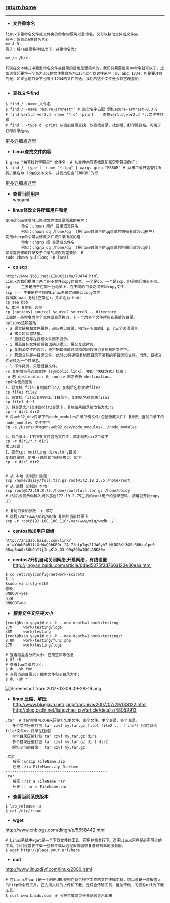 ###  [**return home**](https://bitbucket.org/yulilong/my_wiki/wiki/Home)     
-----------------------------------------------------------------------------------------

* **文件重命名**   

```
linux下重命名文件或文件夹的命令mv既可以重命名，又可以移动文件或文件夹.
例子：将目录A重命名为B
mv A B
例子：将/a目录移动到/b下，并重命名为c

mv /a /b/c

其实在文本模式中要重命名文件或目录的话也是很简单的，我们只需要使用mv命令就可以了，比如说我们要将一个名为abc的文件重命名为1234就可以这样来写：mv abc 1234，但是要注意的是，如果当前目录下也有个1234的文件的话，我们的这个文件是会将它覆盖的


```

* **查找文件find**  
    
```
$ find / -name 文件名   
$ find / -name 'azure-armrest*' # 部分名字匹配 例如azure-armrest-0.3.9   
# find ver1.d ver2.d -name '*.c' -print    查找ver1.d,ver2.d *.c文件并打印      
# find . -type d -print 从当前目录查找，仅查找目录，找到后，打印路径名。可用于打印目录结构。
```    
[更多详细点这里](https://bitbucket.org/yulilong/my_wiki/wiki/%E6%9F%A5%E6%89%BE%E6%96%87%E4%BB%B6find)      

* **Linux查找文件内容**  
    
```
$ grep "被查找的字符串" 文件名  # 从文件内容查找匹配指定字符串的行：
$ find / -type f -name "*.log" | xargs grep "ERROR" # 从根目录开始查找所有扩展名为.log的文本文件，并找出包含”ERROR”的行
```    
[更多详细点这里](https://bitbucket.org/yulilong/my_wiki/wiki/Linux%E6%9F%A5%E6%89%BE%E6%96%87%E4%BB%B6%E5%86%85%E5%AE%B9)      

* **查看当前用户**      
whoami    

*  **linux修改文件所属用户和组**              
```
使用chown命令可以修改文件或目录所属的用户：
       命令：chown 用户 目录或文件名
       例如：chown qq /home/qq  (把home目录下的qq目录的拥有者改为qq用户) 
使用chgrp命令可以修改文件或目录所属的组：
       命令：chgrp 组 目录或文件名
       例如：chgrp qq /home/qq  (把home目录下的qq目录的所属组改为qq组)
如果需要修改目录及子目录的权限则需要加 -R
sudo chown yulilong -R local

```      
* **cp  scp**       
```
http://www.jb51.net/LINUXjishu/70474.html
Linux为我们提供了两个用于文件copy的命令，一个是cp，一个是scp，但是他们略有不同。 
cp --- 主要是用于在同一台电脑上，在不同的目录之间来回copy文件 
scp --- 主要是在不同的Linux系统之间来回copy文件
将档案 aaa 复制(已存在)，并命名为 bbb： 
cp aaa bbb 
从 本地 复制到 远程 
cp [options] source1 source2 source3 …. directory
上面第一条命令为单个文件或目录拷贝，下一个为多个文件拷贝到最后的目录。
options选项包括：
- a 保留链接和文件属性，递归拷贝目录，相当于下面的d、p、r三个选项组合。
- d 拷贝时保留链接。
- f 删除已经存在目标文件而不提示。
- i 覆盖目标文件前将给出确认提示，属交互式拷贝。
- p 复制源文件内容后，还将把其修改时间和访问权限也复制到新文件中。
- r 若源文件是一目录文件，此时cp将递归复制该目录下所有的子目录和文件。当然，目标文件必须为一个目录名。
- l 不作拷贝，只是链接文件。
-s 复制成符号连结文件 (symbolic link)，亦即『快捷方式』档案；
-u 若 destination 比 source 旧才更新 destination。
cp命令使用范例：
1、将文档 file1复制成file2，复制后名称被改file2
cp file1 file2
2、将文档 file1复制到dir1目录下，复制后名称仍未file1
cp file1 dir1
3、将目录dir1复制到dir2目录下，复制结果目录被改名为dir2
cp -r dir1 dir2
# 将web92_dev目录下的node_modules目录所有文件(包括隐藏文件) 复制到 当前目录下的 node_modules 文件夹中
cp -a /Users/dragon/web92_dev/node_modules/ ./node_modules

4、将目录dir1下所有文件包括文件夹，都复制到dir2目录下
cp -r dir1/*.* dir2
常见错误：
1、提示cp: omitting directory错误
复制目录时，使用-r选项即可递归拷贝，如下：
cp -r dir1 dir2


```
```
# 从 本地 复制到 远程:
scp /home/daisy/full.tar.gz root@172.19.2.75:/home/root 
# 从 远程 复制到 本地:
scp root@172.19.2.75:/home/root/full.tar.gz /home/daisy
#（然后会提示你输入另外那台172.19.2.75主机的root用户的登录密码，接着就开始copy了）

# 复制目录加参数 -r 即可 
# 远程/var/www/miq/vmdb 复制到当前目录下
scp -r root@192.168.100.110:/var/www/miq/vmdb ./
```

* **centos添加用户跟组**      
```
http://zhidao.baidu.com/link?url=YWnbBbR1fLGrWwQ9bKROr_2A_7fotpIgs2IJA0yh7-MfDDBKf3GSsB8Hab1pn0-Q8xpBnW0rSUUOhY1jIngKlX_O3-O9q2G0uIQCsANK80e
```
 
* **centos7开机自动关闭网络,开启网络，有线设置**    
http://jingyan.baidu.com/article/6dad5075f3d766a123e36eaa.html
```
$ cd /etc/sysconfig/network-scirpts
$ ls
$sudo vi ifcfg-eth0
修改：
ONBOOT=yes
关闭
ONBOOT=no
```    
*  ***查看文件文件夹大小*** 
```
[root@bsso yayu]# du -h --max-depth=1 work/testing
27M     work/testing/logs
35M     work/testing
[root@bsso yayu]# du -h --max-depth=1 work/testing/*
8.0K    work/testing/func.php
27M     work/testing/logs

# 查看磁盘各分区大小、已用空间等信息
$ df -h
# 查看foo目录的大小：
$ du -sh foo
# 查看当前目录以下搜索文件和子目录大小:
$ du -sh *
```    
![Screenshot from 2017-03-09 09-28-19.png](https://bitbucket.org/repo/oE6yEX/images/2094033154-Screenshot%20from%202017-03-09%2009-28-19.png)       

* **linux 压缩、解压**
http://www.blogjava.net/jiangjf/archive/2007/07/29/133122.html      
http://blog.csdn.net/liangzhao_jay/article/details/48052913      
```
.tar  # tar命令可以用来压缩打包单文件、多个文件、单个目录、多个目录。
   多个文件压缩打包 tar czvf my.tar.gz file1 file2 ...（file*）（也可以给file*文件mv 目录在压缩）
   单个目录压缩打包 tar czvf my.tar.gz dir1
   多个目录压缩打包 tar czvf my.tar.gz dir1 dir2
   解包至当前目录： tar xzvf my.tar.gz
---------------------------------------------
.zip
　　解压：unzip FileName.zip
　　压缩：zip FileName.zip DirName
---------------------------------------------
.rar
　　解压：rar a FileName.rar
　　压缩：r ar e FileName.rar
```

* **查看当前系统版本**

```
$ lsb_release -a
$ cat /etc/issue

```    

* **wget**    
    
http://www.cnblogs.com/dingn/p/5658442.html       
```
# Linux系统中wget是一个下载文件的工具，它用在命令行下。对于Linux用户是必不可少的工具，我们经常要下载一些软件或从远程服务器恢复备份到本地服务器。
$ wget http://place.your.url/here

```

* **curl**    
    
http://www.linuxdiyf.com/linux/2800.html       
```
# 在Linux中curl是一个利用URL规则在命令行下工作的文件传输工具，可以说是一款很强大的http命令行工具。它支持文件的上传和下载，是综合传输工具，但按传统，习惯称url为下载工具。
$ curl www.baidu.com  # 会把百度网页元素语言显示出来

```